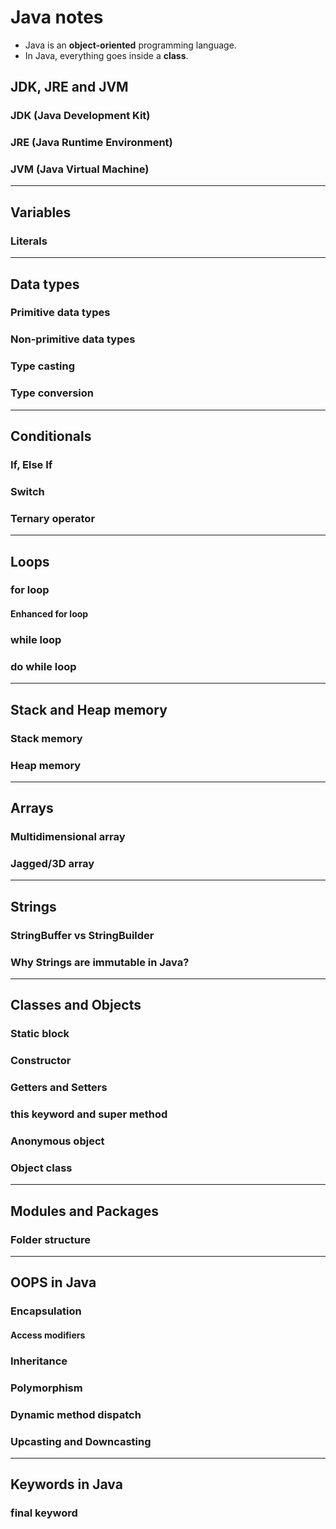 # Java notes

- Java is an **object-oriented** programming language.
- In Java, everything goes inside a **class**.

## JDK, JRE and JVM 

### JDK (Java Development Kit)

### JRE (Java Runtime Environment)

### JVM (Java Virtual Machine)

---
## Variables

### Literals

---
## Data types

### Primitive data types

### Non-primitive data types

### Type casting

### Type conversion

---
## Conditionals

### If, Else If

### Switch

### Ternary operator

---
## Loops

### for loop

#### Enhanced for loop

### while loop

### do while loop

---
## Stack and Heap memory

### Stack memory

### Heap memory

---
## Arrays

### Multidimensional array

### Jagged/3D array

---
## Strings

### StringBuffer vs StringBuilder

### Why Strings are immutable in Java?

---
## Classes and Objects

### Static block

### Constructor

### Getters and Setters

### this keyword and super method

### Anonymous object

### Object class

---
## Modules and Packages

### Folder structure

---
## OOPS in Java

### Encapsulation

#### Access modifiers

### Inheritance 

### Polymorphism

### Dynamic method dispatch

### Upcasting and Downcasting

---
## Keywords in Java

### final keyword
